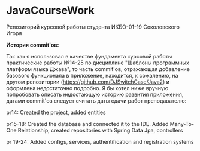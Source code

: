 # JavaCourseWork
Репозиторий курсовой работы студента ИКБО-01-19 Соколовского Игоря

**История commit'ов:**

Так как я использовал в качестве фундамента курсовой работы практические работы №14-25 по дисциплине "Шаблоны программных платформ языка Джава", то часть commit'ов, отражающая добавление базового функционала в приложение, находится, к сожалению, на другом репозитории (https://github.com/DJSwitchCase/Java2) и оформлена недостаточно подробно. Я бы хотел ниже вручную попробовать описать недостающую историю развития приложения, датами commit'ов следует считать даты сдачи работ преподавателю:


pr14: Created the project, added entities


pr15-18: Created the database and connected it to the IDE. Added Many-To-One Relationship, created repositories with Spring Data Jpa, controllers


pr 19-24: Added configs, services, authentification and registration systems

